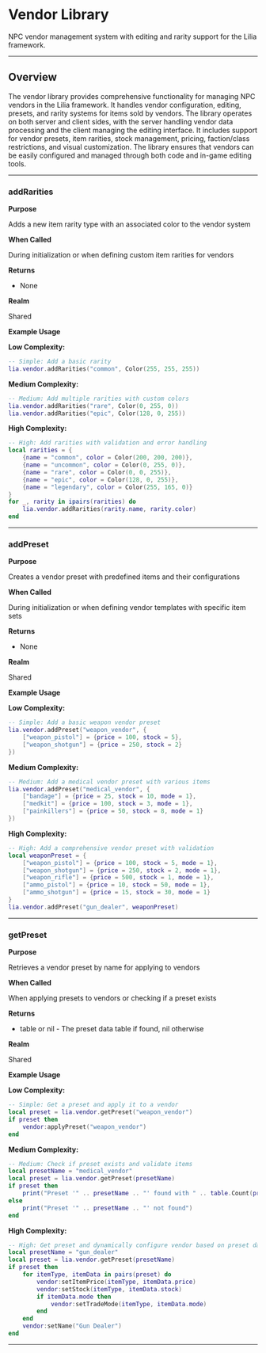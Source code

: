 # Vendor Library

NPC vendor management system with editing and rarity support for the Lilia framework.

---

## Overview

The vendor library provides comprehensive functionality for managing NPC vendors in the Lilia framework. It handles vendor configuration, editing, presets, and rarity systems for items sold by vendors. The library operates on both server and client sides, with the server handling vendor data processing and the client managing the editing interface. It includes support for vendor presets, item rarities, stock management, pricing, faction/class restrictions, and visual customization. The library ensures that vendors can be easily configured and managed through both code and in-game editing tools.

---

### addRarities

**Purpose**

Adds a new item rarity type with an associated color to the vendor system

**When Called**

During initialization or when defining custom item rarities for vendors

**Returns**

* None

**Realm**

Shared

**Example Usage**

**Low Complexity:**
```lua
-- Simple: Add a basic rarity
lia.vendor.addRarities("common", Color(255, 255, 255))

```

**Medium Complexity:**
```lua
-- Medium: Add multiple rarities with custom colors
lia.vendor.addRarities("rare", Color(0, 255, 0))
lia.vendor.addRarities("epic", Color(128, 0, 255))

```

**High Complexity:**
```lua
-- High: Add rarities with validation and error handling
local rarities = {
    {name = "common", color = Color(200, 200, 200)},
    {name = "uncommon", color = Color(0, 255, 0)},
    {name = "rare", color = Color(0, 0, 255)},
    {name = "epic", color = Color(128, 0, 255)},
    {name = "legendary", color = Color(255, 165, 0)}
}
for _, rarity in ipairs(rarities) do
    lia.vendor.addRarities(rarity.name, rarity.color)
end

```

---

### addPreset

**Purpose**

Creates a vendor preset with predefined items and their configurations

**When Called**

During initialization or when defining vendor templates with specific item sets

**Returns**

* None

**Realm**

Shared

**Example Usage**

**Low Complexity:**
```lua
-- Simple: Add a basic weapon vendor preset
lia.vendor.addPreset("weapon_vendor", {
    ["weapon_pistol"] = {price = 100, stock = 5},
    ["weapon_shotgun"] = {price = 250, stock = 2}
})

```

**Medium Complexity:**
```lua
-- Medium: Add a medical vendor preset with various items
lia.vendor.addPreset("medical_vendor", {
    ["bandage"] = {price = 25, stock = 10, mode = 1},
    ["medkit"] = {price = 100, stock = 3, mode = 1},
    ["painkillers"] = {price = 50, stock = 8, mode = 1}
})

```

**High Complexity:**
```lua
-- High: Add a comprehensive vendor preset with validation
local weaponPreset = {
    ["weapon_pistol"] = {price = 100, stock = 5, mode = 1},
    ["weapon_shotgun"] = {price = 250, stock = 2, mode = 1},
    ["weapon_rifle"] = {price = 500, stock = 1, mode = 1},
    ["ammo_pistol"] = {price = 10, stock = 50, mode = 1},
    ["ammo_shotgun"] = {price = 15, stock = 30, mode = 1}
}
lia.vendor.addPreset("gun_dealer", weaponPreset)

```

---

### getPreset

**Purpose**

Retrieves a vendor preset by name for applying to vendors

**When Called**

When applying presets to vendors or checking if a preset exists

**Returns**

* table or nil - The preset data table if found, nil otherwise

**Realm**

Shared

**Example Usage**

**Low Complexity:**
```lua
-- Simple: Get a preset and apply it to a vendor
local preset = lia.vendor.getPreset("weapon_vendor")
if preset then
    vendor:applyPreset("weapon_vendor")
end

```

**Medium Complexity:**
```lua
-- Medium: Check if preset exists and validate items
local presetName = "medical_vendor"
local preset = lia.vendor.getPreset(presetName)
if preset then
    print("Preset '" .. presetName .. "' found with " .. table.Count(preset) .. " items")
else
    print("Preset '" .. presetName .. "' not found")
end

```

**High Complexity:**
```lua
-- High: Get preset and dynamically configure vendor based on preset data
local presetName = "gun_dealer"
local preset = lia.vendor.getPreset(presetName)
if preset then
    for itemType, itemData in pairs(preset) do
        vendor:setItemPrice(itemType, itemData.price)
        vendor:setStock(itemType, itemData.stock)
        if itemData.mode then
            vendor:setTradeMode(itemType, itemData.mode)
        end
    end
    vendor:setName("Gun Dealer")
end

```

---

